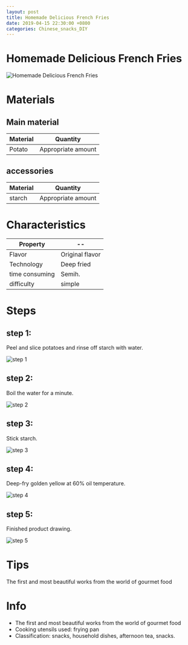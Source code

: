 ```yaml
---
layout: post
title: Homemade Delicious French Fries
date: 2019-04-15 22:30:00 +0800
categories: Chinese_snacks_DIY
---
```


# Homemade Delicious French Fries

![Homemade Delicious French Fries]({{site.baseurl}}/img/400200/400200.jpg)

# Materials


## Main material

Material|Quantity
--|--
Potato|Appropriate amount

## accessories

Material|Quantity
--|--
starch|Appropriate amount

# Characteristics

Property|--
--|--
Flavor|Original flavor
Technology|Deep fried
time consuming|Semih.
difficulty|simple

# Steps

## step 1:

Peel and slice potatoes and rinse off starch with water.

![step 1]({{site.baseurl}}/img/400200/1.jpg)

## step 2:

Boil the water for a minute.

![step 2]({{site.baseurl}}/img/400200/2.jpg)

## step 3:

Stick starch.

![step 3]({{site.baseurl}}/img/400200/3.jpg)

## step 4:

Deep-fry golden yellow at 60% oil temperature.

![step 4]({{site.baseurl}}/img/400200/4.jpg)

## step 5:

Finished product drawing.

![step 5]({{site.baseurl}}/img/400200/5.jpg)

# Tips

The first and most beautiful works from the world of gourmet food

# Info

- The first and most beautiful works from the world of gourmet food
- Cooking utensils used: frying pan
- Classification: snacks, household dishes, afternoon tea, snacks.